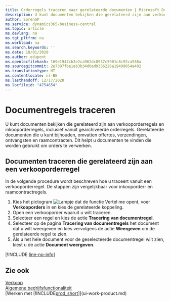```yaml
---
title: Orderregels traceren naar gerelateerde documenten | Microsoft Docs
description: U kunt documenten bekijken die gerelateerd zijn aan verkooporderregels en inkooporderregels, inclusief vanuit gearchiveerde orderregels. Gerelateerde documenten die u kunt bijhouden, omvatten offertes, verzendingen, ontvangsten en raamcontracten. Dit helpt u documenten te vinden die worden gebruikt om orders te verwerken.
author: SorenGP
ms.service: dynamics365-business-central
ms.topic: article
ms.devlang: na
ms.tgt_pltfrm: na
ms.workload: na
ms.search.keywords: ''
ms.date: 10/01/2020
ms.author: edupont
ms.openlocfilehash: 169e1947cb3e2ca962dc0937c5901c8c92ca936a
ms.sourcegitcommit: 2e7307fbe1eb3b34d0ad9356226a19409054a402
ms.translationtype: HT
ms.contentlocale: nl-BE
ms.lasthandoff: 12/17/2020
ms.locfileid: "4754654"
---
```

# <a name="track-document-lines"></a>Documentregels traceren
U kunt documenten bekijken die gerelateerd zijn aan verkooporderregels en inkooporderregels, inclusief vanuit gearchiveerde orderregels. Gerelateerde documenten die u kunt bijhouden, omvatten offertes, verzendingen, ontvangsten en raamcontracten. Dit helpt u documenten te vinden die worden gebruikt om orders te verwerken.  

## <a name="to-track-documents-related-to-a-sales-order-line"></a>Documenten traceren die gerelateerd zijn aan een verkooporderregel
In de volgende procedure wordt beschreven hoe u traceert vanuit een verkooporderregel. De stappen zijn vergelijkbaar voor inkooporder- en raamcontractregels.

1.  Kies het pictogram ![Lampje dat de functie Vertel me opent](media/ui-search/search_small.png "Vertel me wat u wilt doen"), voer **Verkooporders** in en kies de gerelateerde koppeling.  
2.  Open een verkooporder waaruit u wilt traceren.  
3.  Selecteer een regel en kies de actie **Tracering van documentregel**.
4. Selecteer op de pagina **Tracering van documentregels** het document dat u wilt weergeven en kies vervolgens de actie **Weergeven** om de gerelateerde regel te zien.
5. Als u het hele document voor de geselecteerde documentregel wilt zien, kiest u de actie **Document weergeven**.

[!INCLUDE [line-no-info](includes/line-no-info.md)]

## <a name="see-also"></a>Zie ook
[Verkoop](sales-manage-sales.md)  
[Algemene bedrijfsfunctionaliteit](ui-across-business-areas.md)  
[Werken met [!INCLUDE[prod_short](includes/prod_short.md)]](ui-work-product.md)
